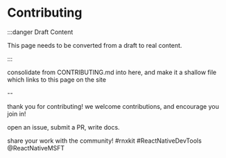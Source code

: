 # Contributing

:::danger Draft Content

This page needs to be converted from a draft to real content.

:::

consolidate from CONTRIBUTING.md into here, and make it a shallow file which
links to this page on the site

--

thank you for contributing! we welcome contributions, and encourage you join in!

open an issue, submit a PR, write docs.

share your work with the community! #rnxkit #ReactNativeDevTools
@ReactNativeMSFT
